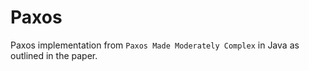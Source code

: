 # Paxos

Paxos implementation from `Paxos Made Moderately Complex` in Java as outlined in the paper.